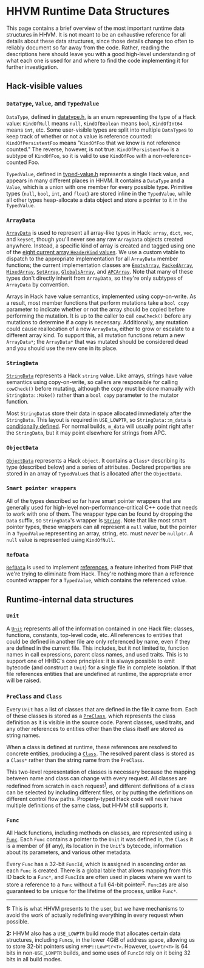 # HHVM Runtime Data Structures

This page contains a brief overview of the most important runtime data
structures in HHVM. It is not meant to be an exhaustive reference for all
details about these data structures, since those details change too often to
reliably document so far away from the code. Rather, reading the descriptions
here should leave you with a good high-level understanding of what each one is
used for and where to find the code implementing it for further investigation.

## Hack-visible values

### `DataType`, `Value`, and `TypedValue`

`DataType`, defined in [datatype.h](../../runtime/base/datatype.h), is an enum
representing the type of a Hack value: `KindOfNull` means `null`,
`KindOfBoolean` means `bool`, `KindOfInt64` means `int`, etc. Some user-visible
types are split into multiple `DataType`s to keep track of whether or not a
value is reference counted: `KindOfPersistentFoo` means "`KindOfFoo` that we
know is not reference counted." The reverse, however, is not true:
`KindOfPersistentFoo` is a subtype of `KindOfFoo`, so it is valid to use
`KindOfFoo` with a non-reference-counted Foo.

`TypedValue`, defined in [typed-value.h](../../runtime/base/typed-value.h)
represents a single Hack value, and appears in many different places in HHVM. It
contains a `DataType` and a `Value`, which is a union with one member for every
possible type. Primitive types (`null`, `bool`, `int`, and `float`) are stored
inline in the `TypedValue`, while all other types heap-allocate a data object
and store a pointer to it in the `TypedValue.`

### `ArrayData`

[`ArrayData`](../../runtime/base/array-data.h) is used to represent all
array-like types in Hack: `array`, `dict`, `vec`, and `keyset`, though you'll
never see any raw `ArrayData` objects created anywhere. Instead, a specific kind
of array is created and tagged using one of the [eight current array
`HeaderKind`
values](https://github.com/facebook/hhvm/blob/HHVM-3.27/hphp/runtime/base/header-kind.h#L46-L49).
We use a custom vtable to dispatch to the appropriate implementation for all
`ArrayData` member functions; the current implementation classes are
[`EmptyArray`](../../runtime/base/empty-array.h),
[`PackedArray`](../../runtime/base/packed-array.h),
[`MixedArray`](../../runtime/base/mixed-array.h),
[`SetArray`](../../runtime/base/set-array.h),
[`GlobalsArray`](../../runtime/vm/globals-array.h), and
[`APCArray`](../../runtime/base/apc-array.h). Note that many of these types
don't directly inherit from `ArrayData`, so they're only subtypes of `ArrayData`
by convention.

Arrays in Hack have value semantics, implemented using copy-on-write. As a
result, most member functions that perform mutations take a `bool copy`
parameter to indicate whether or not the array should be copied before
performing the mutation. It is up to the caller to call `cowCheck()` before any
mutations to determine if a copy is necessary. Additionally, any mutation could
cause reallocation of a new `ArrayData`, either to grow or escalate to a
different array kind. To support this, all mutation functions return a new
`ArrayData*`; the `ArrayData*` that was mutated should be considered dead and
you should use the new one in its place.

### `StringData`

[`StringData`](../../runtime/base/string-data.h) represents a Hack `string`
value. Like arrays, strings have value semantics using copy-on-write, so callers
are responsible for calling `cowCheck()` before mutating, although the copy must
be done manually with `StringData::Make()` rather than a `bool copy` parameter
to the mutator function.

Most `StringData`s store their data in space allocated immediately after the
`StringData`. This layout is required in `USE_LOWPTR`, so `StringData::m_data`
is [conditionally
defined](https://github.com/facebook/hhvm/blob/e05d2041a598ff655f594c4fec7e5f1708d9466b/hphp/runtime/base/string-data.h#L539-L542).
For normal builds, `m_data` will usually point right after the `StringData`, but
it may point elsewhere for strings from APC.

### `ObjectData`

[`ObjectData`](../../runtime/base/object-data.h) represents a Hack `object`. It
contains a `Class*` describing its type (described below) and a series of
attributes. Declared properties are stored in an array of `TypedValue`s that is
allocated after the `ObjectData`.

### `Smart pointer wrappers`

All of the types described so far have smart pointer wrappers that are generally
used for high-level non-performance-critical C++ code that needs to work with
one of them. The wrapper type can be found by dropping the `Data` suffix, so
`StringData`'s wrapper is [`String`](../../runtime/base/type-string.h). Note
that like most smart pointer types, these wrappers can all represent a `null`
value, but the pointer in a `TypedValue` representing an array, string, etc.
must *never* be `nullptr`. A `null` value is represented using `KindOfNull`.

### `RefData`

[`RefData`](../../runtime/base/ref-data.h) is used to implement
[references](http://php.net/manual/en/language.references.whatare.php), a
feature inherited from PHP that we're trying to eliminate from Hack. They're
nothing more than a reference counted wrapper for a `TypedValue`, which contains
the referenced value.

## Runtime-internal data structures

### `Unit`

A [`Unit`](../../runtime/vm/unit.h) represents all of the information contained
in one Hack file: classes, functions, constants, top-level code, etc. All
references to entities that could be defined in another file are only referenced
by name, even if they are defined in the current file. This includes, but it not
limited to, function names in call expressions, parent class names, and used
traits. This is to support one of HHBC's core principles: it is always possible
to emit bytecode (and construct a `Unit`) for a single file in complete
isolation. If that file references entities that are undefined at runtime, the
appropriate error will be raised.

### `PreClass` and `Class`

Every `Unit` has a list of classes that are defined in the file it came from.
Each of these classes is stored as a [`PreClass`](../../runtime/vm/preclass.h),
which represents the class definition as it is visible in the source code.
Parent classes, used traits, and any other references to entities other than the
class itself are stored as string names.

When a class is defined at runtime, these references are resolved to concrete
entities, producing a [`Class`](../../runtime/vm/class.h). The resolved parent
class is stored as a `Class*` rather than the string name from the `PreClass`.

This two-level representation of classes is necessary because the mapping
between name and class can change with every request. All classes are redefined
from scratch in each request<sup>[1](#f1)</sup>, and different definitions of a
class can be selected by including different files, or by putting the
definitions on different control flow paths. Properly-typed Hack code will
never have multiple definitions of the same class, but HHVM still supports it.

### `Func`

All Hack functions, including methods on classes, are represented using a
[`Func`](../../runtime/vm/func.h). Each `Func` contains a pointer to the `Unit`
it was defined in, the `Class` it is a member of (if any), its location in the
`Unit`'s bytecode, information about its parameters, and various other metadata.

Every `Func` has a 32-bit `FuncId`, which is assigned in ascending order as each
`Func` is created. There is a global table that allows mapping from this ID back
to a `Func*`, and `FuncId`s are often used in places where we want to store a
reference to a `Func` without a full 64-bit pointer<sup>[2](#f2)</sup>.
`FuncId`s are also guaranteed to be unique for the lifetime of the process,
unlike `Func*`.

--------

<b id="f1">1:</b> This is what HHVM presents to the user, but we have
mechanisms to avoid the work of actually redefining everything in every request
when possible.

<b id="f2">2:</b> HHVM also has a `USE_LOWPTR` build mode that allocates certain
data structures, including `Func`s, in the lower 4GiB of address space, allowing
us to store 32-bit pointers using `HPHP::LowPtr<T>`. However, `LowPtr<T>` is 64
bits in non-`USE_LOWPTR` builds, and some uses of `FuncId` rely on it being 32
bits in all build modes.
